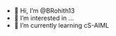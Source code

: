 - 👋 Hi, I’m @BRohith13
- 👀 I’m interested in ...
- 🌱 I’m currently learning cS-AIML



<!---
BRohith13/BRohith13 is a ✨ special ✨ repository because its `README.md` (this file) appears on your GitHub profile.
You can click the Preview link to take a look at your changes.
--->

